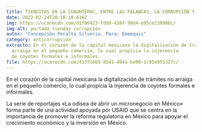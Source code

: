 ```yaml
---
title: TIENDITAS EN LA CUAUHTÉMOC, ENTRE LAS PALANCAS, LA CORRUPCIÓN Y LOS GESTORES
date: 2022-02-24T20:10:10.616Z
img: https://ucarecdn.com/d1f06423-fddd-438f-99d4-e95ce239906c/
img-alt: portada tiendas corrupción
autor: "Concepción Peralta Silverio. Para: Emeequis"
category: anticorrupcion
extracto: En el corazón de la capital mexicana la digitalización de trámites no
  arraiga en el pequeño comercio, lo cual propicia la injerencia
  de coyotes formales e informales.
file: https://ucarecdn.com/413f1665-85d1-494a-ba90-1c95a955327c/
---
```

<!--StartFragment-->

En el corazón de la capital mexicana la digitalización de trámites no arraiga en el pequeño comercio, lo cual propicia la injerencia de coyotes formales e informales. 

La serie de reportajes «La odisea de abrir un micronegocio en México» forma parte de una actividad apoyada por USAID que se centra en la importancia de promover la reforma regulatoria en México para apoyar el crecimiento económico y la inversión en México.

<!--EndFragment-->